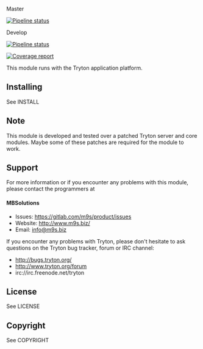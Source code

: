 Master

[![Pipeline status](https://gitlab.com/m9s/product/badges/master/pipeline.svg)](https://gitlab.com/m9s/product/commits/master)

Develop

[![Pipeline status](https://gitlab.com/m9s/product/badges/develop/pipeline.svg)](https://gitlab.com/m9s/product/commits/develop)

[![Coverage report](https://gitlab.com/m9s/product/badges/develop/coverage.svg)](http://m9s.gitlab.io/product)



This module runs with the Tryton application platform.

Installing
----------

See INSTALL

Note
----

This module is developed and tested over a patched Tryton server and
core modules. Maybe some of these patches are required for the module to work.

Support
-------

For more information or if you encounter any problems with this module,
please contact the programmers at

#### MBSolutions

   * Issues:   https://gitlab.com/m9s/product/issues
   * Website:  http://www.m9s.biz/
   * Email:    info@m9s.biz

If you encounter any problems with Tryton, please don't hesitate to ask
questions on the Tryton bug tracker, forum or IRC channel:

   * http://bugs.tryton.org/
   * http://www.tryton.org/forum
   * irc://irc.freenode.net/tryton

License
-------

See LICENSE

Copyright
---------

See COPYRIGHT

